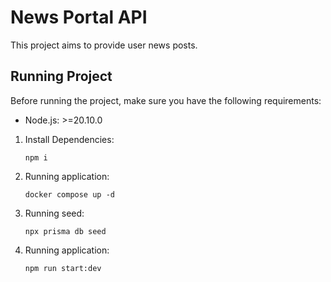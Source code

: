 # News Portal API

This project aims to provide user news posts.

## Running Project

Before running the project, make sure you have the following requirements:

- Node.js: >=20.10.0

1. Install Dependencies:
     ```shell
     npm i
     ```
2. Running application:
     ```shell
     docker compose up -d
     ```
3. Running seed:
     ```shell
     npx prisma db seed
     ```
4. Running application:
     ```shell
     npm run start:dev
     ```